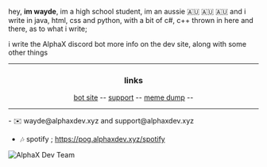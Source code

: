 hey, **im wayde**, im a high school student, im an aussie 🇦🇺 🇦🇺 🇦🇺 and i write in java, html, css and python, with a bit of c#, c++ thrown in here and there, as to what i write;

i write the AlphaX discord bot more info on the dev site, along with some other things

<hr>

<h3 align="center">links</h3>
<p align="center">
  <a href="https://bot.alphaxdev.xyz/">bot site</a> --
  <a href="https://bot.alphaxdev.xyz/support">support</a> --
  <a href="https://pog.alphaxdev.xyz/things">meme dump</a> --
</p>

<hr>
- ✉️ wayde@alphaxdev.xyz and support@alphaxdev.xyz

- 🎶 spotify ; https://pog.alphaxdev.xyz/spotify

![AlphaX Dev Team](https://i.imgur.com/I8PZx6C.png)
